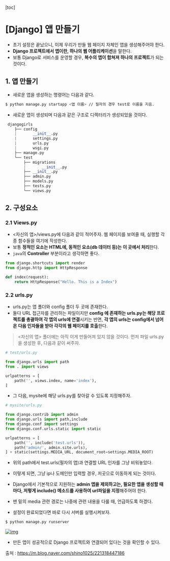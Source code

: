 [toc]

# [Django] 앱 만들기

- 초기 설정은 끝났으니, 이제 우리가 만들 웹 페이지 자체인 앱을 생성해주어야 한다. 
- **Django 프로젝트에서 앱이란, 하나의 웹 어플리케이션**을 말한다. 
- 보통 Django로 서비스를 운영할 경우, **복수의 앱이 합쳐져 하나의 프로젝트**가 되는 것이다.

## 1. 앱 만들기

- 새로운 앱을 생성하는 명령어는 다음과 같다.

```bash
$ python manage.py startapp <앱 이름> // 필자의 경우 test로 이름을 지음.
```

- 새로운 앱이 생성되며 다음과 같은 구조로 디렉터리가 생성되었을 것이다.

```python
 djangogirls
    ├── config
    |       __init__.py
    |       settings.py
    |       urls.py
    |       wsgi.py
    ├── manage.py
    └── test
        ├── migrations
        |       __init__.py
        ├── __init__.py
        ├── admin.py
        ├── models.py
        ├── tests.py
        └── views.py
```

## 2. 구성요소

### 2.1 Views.py

- <자신의 앱>/views.py에 다음과 같이 적어주자. 웹 페이지를 보여줄 때, 실행할 각종 함수들을 여기에 작성한다. 
- 보통 **정적인 요소는 HTML에, 동적인 요소(db 데이터 등)는 이 곳에서 처리**한다.
- `java`의 **Controller** 부분이라고 생각하면 좋다.

```python
from django.shortcuts import render
from django.http import HttpResponse

def index(request):
    return HttpResponse("Hello. This is a Index")
```

### 2.2 urls.py

- urls.py는 앱 폴더와 config 폴더 두 곳에 존재한다. 
- 둘다 URL 접근자를 관리하는 파일이지만 **config 에 존재하는 urls.py는 해당 프로젝트를 총괄하여 각 앱의 urls에 연결**시키는 반면, **각 앱의 urls는 config에서 넘어온 다음 인자들을 받아 각각의 웹 페이지를 호출**한다.

>  <자신의 앱> 폴더에는 아직 이게 만들어져 있지 않을 것이다. 먼저 파일 urls.py을 생성한 후, 다음과 같이 써주자.

```python
# test/urls.py

from django.urls import path
from . import views

urlpatterns = [
    path('', views.index, name='index'),
]
```

- 그 다음, mysite에 해당 urls.py를 찾아갈 수 있도록 지정해주자.

```python
# mysite/urls.py

from django.contrib import admin
from django.urls import path,include
from django.conf import settings
from django.conf.urls.static import static

urlpatterns = [
	path('', include('test.urls')),
    path('admin/', admin.site.urls),
] + static(settings.MEDIA_URL, document_root=settings.MEDIA_ROOT)
```

- 위의 path에서 test.urls(필자의 앱)과 연결할 URL 인자를 그냥 비워놓았다. 
- 이렇게 되면, 그냥 ip나 도메인만 입력할 경우, 저곳으로 이동하게 되는 것이다.
- Django에서 기본적으로 지원하는 **admin 앱을 제외하고는, 필요한 앱을 생성할 때마다, 저렇게 include() 메소드를 사용하여 url파일을 지정**해주어야 한다.

- 맨 밑의 media 관련 경로는 나중에 관련 내용을 다룰 때, 언급하도록 하겠다.

- 설정이 완료되었다면 바로 다시 서버를 실행시켜보자.

```bash
$ python manage.py runserver
```

[![img](https://mblogthumb-phinf.pstatic.net/MjAxODA3MTNfMTQx/MDAxNTMxNDY3MjgwMzEy.ON53Efq66I47V-aEmELUlbJD0vOCOaMqm8ZIyICA51sg.CYRGsRztA2pYRSz0LIMEPVgOvtkNz6Q2fgnkuhHofaYg.PNG.shino1025/image.png?type=w800)](https://m.blog.naver.com/shino1025/221318447186#)

- 만든 앱이 성공적으로 Django 프로젝트와 연결되어 있다는 것을 확인할 수 있다.



출처 : https://m.blog.naver.com/shino1025/221318447186